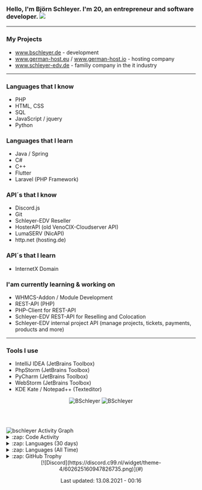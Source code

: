 ### Hello, I'm Björn Schleyer. I'm 20, an entrepreneur and software developer. ![](https://komarev.com/ghpvc/?username=BSchleyer&color=blue)
---
### My Projects ###
- www.bschleyer.de - development
- www.german-host.eu / www.german-host.io - hosting company
- www.schleyer-edv.de - familiy company in the it industry

---

### Languages that I know
- PHP
- HTML, CSS
- SQL
- JavaScript / jquery
- Python

### Languages that I learn
- Java / Spring
- C#
- C++
- Flutter
- Laravel (PHP Framework)
	
### API´s that I know
- Discord.js 
- Git
- Schleyer-EDV Reseller
- HosterAPI (old VenoCIX-Cloudserver API)
- LumaSERV (NicAPI)
- http.net (hosting.de)

### API´s that I learn
- InternetX Domain

### I'am currently learning & working on
- WHMCS-Addon / Module Development
- REST-API (PHP)
- PHP-Client for REST-API
- Schleyer-EDV REST-API for Reselling and Colocation
- Schleyer-EDV internal project API (manage projects, tickets, payments, products and more)

---
### Tools I use
- IntelliJ IDEA (JetBrains Toolbox)
- PhpStorm (JetBrains Toolbox)
- PyCharm (JetBrains Toolbox)
- WebStorm (JetBrains Toolbox)
- KDE Kate / Notepad++ (Texteditor)


<p align="center">
	<img src="https://github-readme-stats.vercel.app/api?username=BSchleyer&show_icons=true&theme=dark" alt="BSchleyer" />
	<img src="https://github-readme-stats.vercel.app/api/top-langs/?username=BSchleyer&layout=compact&theme=dark" alt="BSchleyer" />
</p>

<br><br>

<img alt="bschleyer Activity Graph" src="https://activity-graph.herokuapp.com/graph?username=bschleyer&bg_color=0D1117&color=5BCDEC&line=5BCDEC&point=FFFFFF&hide_border=true"/>

<details>
    <summary>:zap: Code Activity</summary>
    <pre>
        <img alt="Code activity" src="https://wakatime.com/share/@e4c440a2-812b-47d5-a001-513731df4423/9d7c1a69-c8be-48da-8b3d-9811e149ce98.svg" height="400" />    
    </pre>
</details>

<details>
    <summary>:zap: Languages (30 days)</summary>
    <pre>
        <img src="https://wakatime.com/share/@e4c440a2-812b-47d5-a001-513731df4423/300fdc99-b423-4335-b832-e6504e382499.svg"></img>
    </pre>
</details>

<details>
    <summary>:zap: Languages (All Time)</summary>
    <pre>
        <img alt="All time used Languages" src="https://wakatime.com/share/@e4c440a2-812b-47d5-a001-513731df4423/71b2f10a-3512-442a-bc9f-3af8ac0ddde8.svg" height="400" />
    </pre>
</details>

<details>
    <summary>:zap: GitHub Trophy</summary>
    <pre>
        <p align="left"> <a href="https://github.com/ryo-ma/github-profile-trophy"><img src="https://github-profile-trophy.vercel.app/?username=bschleyer" alt="bastianleicht" /></a> </p>
    </pre>
</details>

<div align="center">
	[![Discord](https://discord.c99.nl/widget/theme-4/602625160947826735.png)](#)
</div>

<p align="center">
	Last updated: 13.08.2021 - 00:16
</p>
